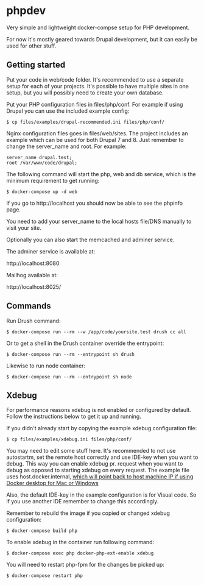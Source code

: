 # phpdev

Very simple and lightweight docker-compse setup for PHP development.

For now it's mostly geared towards Drupal development, but it can easily be
used for other stuff.

## Getting started

Put your code in web/code folder. It's recommended to use a separate setup
for each of your projects. It's possible to have multiple sites in one setup,
but you will possibly need to create your own database.

Put your PHP configuration files in files/php/conf. For example if using Drupal
you can use the included example config:

```
$ cp files/examples/drupal-recommended.ini files/php/conf/
```

Nginx configuration files goes in files/web/sites. The project includes an
example which can be used for both Drupal 7 and 8. Just remember to change the
server_name and root. For example:

```
server_name drupal.test;
root /var/www/code/drupal;
```

The following command will start the php, web and db service, which is the 
minimum requirement to get running:

```
$ docker-compose up -d web
```

If you go to http://localhost you should now be able to see the phpinfo page.

You need to add your server_name to the local hosts file/DNS manually to visit
your site.

Optionally you can also start the memcached and adminer service.

The adminer service is available at:

http://localhost:8080

Mailhog available at:

http://localhost:8025/

## Commands

Run Drush command:

```
$ docker-compose run --rm --w /app/code/yoursite.test drush cc all
```

Or to get a shell in the Drush container override the entrypoint:

```
$ docker-compose run --rm --entrypoint sh drush
```

Likewise to run node container:

```
$ docker-compose run --rm --entrypoint sh node
```

## Xdebug

For performance reasons xdebug is not enabled or configured by default. Follow the instructions below to get it up and running.

If you didn't already start by copying the example xdebug configuration file:

```
$ cp files/examples/xdebug.ini files/php/conf/
```

You may need to edit some stuff here. It's recommended to not use autostartm, set the remote host correctly and use IDE-key when you want to debug. This way you can enable xdebug pr. request when you want to debug as opposed to starting xdebug on every request. The example file uses host.docker.internal, [which will point back to host machine IP if using Docker desktop for Mac or Windows](https://docs.docker.com/docker-for-windows/networking/)

Also, the default IDE-key in the example configuration is for Visual code. So if you use another IDE remember to change this accordingly.

Remember to rebuild the image if you copied or changed xdebug configuration:

```
$ docker-compose build php
```

To enable xdebug in the container run following command:

```
$ docker-compose exec php docker-php-ext-enable xdebug
```

You will need to restart php-fpm for the changes be picked up:
```
$ docker-compose restart php
```
